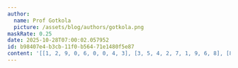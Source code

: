 ```yaml
---
author:
  name: Prof Gotkola
  picture: /assets/blog/authors/gotkola.png
maskRate: 0.25
date: 2025-10-28T07:00:02.057952
id: b98407e4-b3cb-11f0-b564-71e1480f5e87
content: '[[1, 2, 9, 0, 6, 0, 0, 4, 3], [3, 5, 4, 2, 7, 1, 9, 6, 8], [8, 7, 0, 0, 9, 4, 5, 1, 0], [4, 8, 5, 0, 2, 0, 0, 9, 0], [6, 3, 0, 9, 1, 5, 4, 8, 7], [9, 1, 7, 4, 8, 0, 3, 2, 0], [0, 4, 0, 8, 5, 2, 0, 3, 9], [0, 9, 3, 0, 4, 7, 0, 5, 1], [5, 6, 8, 1, 3, 9, 0, 7, 4]]'
---
```

